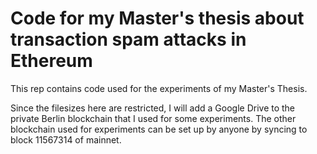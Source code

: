 # Code for my Master's thesis about transaction spam attacks in Ethereum

This rep contains code used for the experiments of my Master's Thesis.

Since the filesizes here are restricted, I will add a Google Drive to the private Berlin blockchain that I used for some experiments.
The other blockchain used for experiments can be set up by anyone by syncing to block 11567314 of mainnet.
